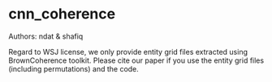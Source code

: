# cnn_coherence
Authors: ndat & shafiq

Regard to WSJ license, we only provide entity grid files extracted using BrownCoherence toolkit.
Please cite our paper if you use the entity grid files (including permutations) and the code.

